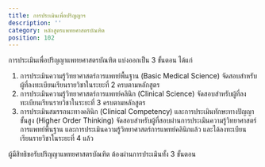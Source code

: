 ```yaml
---
title: การประเมินเพื่อปริญญาฯ
description: ''
category: หลักสูตรแพทยศาสตรบัณฑิต
position: 102
---
```


การประเมินเพื่อปริญญาแพทยศาสตรบัณฑิต แบ่งออกเป็น 3 ขั้นตอน ได้แก่
1. การประเมินความรู้วิทยาศาสตร์การแพทย์พื้นฐาน (Basic Medical Science) จัดสอบสำหรับผู้ที่ลงทะเบียนเรียนรายวิชาในระยะที่ 2 ครบตามหลักสูตร
2. การประเมินความรู้วิทยาศาสตร์การแพทย์คลินิก (Clinical Science) จัดสอบสำหรับผู้ที่ลงทะเบียนเรียนรายวิชาในระยะที่ 3 ครบตามหลักสูตร
3. การประเมินสมรรถนะทางคลินิก (Clinical Competency) และการประเมินทักษะทางปัญญาขั้นสูง (Higher Order Thinking) จัดสอบสำหรับผู้ที่สอบผ่านการประเมินความรู้วิทยาศาสตร์การแพทย์พื้นฐาน และการประเมินความรู้วิทยาศาสตร์การแพทย์คลินิกแล้ว และได้ลงทะเบียนเรียนรายวิชาในระยะที่ 4 แล้ว

ผู้มีสิทธิขอรับปริญญาแพทยศาสตรบัณฑิต ต้องผ่านการประเมินทั้ง 3 ขั้นตอน
